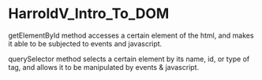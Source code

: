 # HarroldV_Intro_To_DOM
getElementById method accesses a certain element of the html, and makes it able to be subjected to events and javascript.

querySelector method selects a certain element by its name, id, or type of tag, and allows it to be manipulated by events & javascript.
